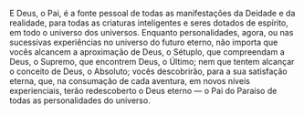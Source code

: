 ﻿E Deus, o Pai, é a fonte pessoal de todas as manifestações da Deidade e da realidade, para todas as criaturas inteligentes e seres dotados de espírito, em todo o universo dos universos. Enquanto personalidades, agora, ou nas sucessivas experiências no universo do futuro eterno, não importa que vocês alcancem a aproximação de Deus, o Sétuplo, que compreendam a Deus, o Supremo, que encontrem Deus, o Último; nem que tentem alcançar o conceito de Deus, o Absoluto; vocês descobrirão, para a sua satisfação eterna, que, na consumação de cada aventura, em novos níveis experienciais, terão redescoberto o Deus eterno — o Pai do Paraíso de todas as personalidades do universo.